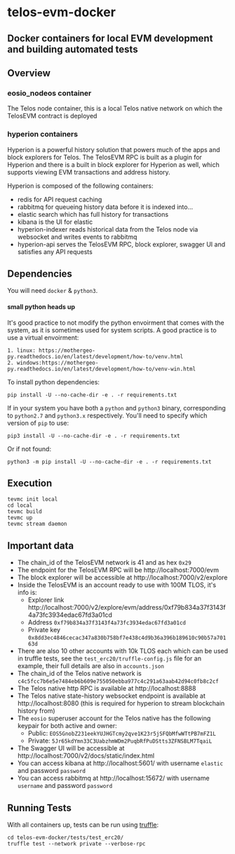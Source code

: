 # telos-evm-docker
## Docker containers for local EVM development and building automated tests

## Overview
### eosio_nodeos container
The Telos node container, this is a local Telos native network on which the TelosEVM contract is deployed

### hyperion containers
Hyperion is a powerful history solution that powers much of the apps and block explorers for Telos.  The TelosEVM RPC is built as a plugin for Hyperion and there is a built in block explorer for Hyperion as well, which supports viewing EVM transactions and address history.

Hyperion is composed of the following containers:
- redis for API request caching
- rabbitmq for queueing history data before it is indexed into...
- elastic search which has full history for transactions
- kibana is the UI for elastic
- hyperion-indexer reads historical data from the Telos node via websocket and writes events to rabbitmq
- hyperion-api serves the TelosEVM RPC, block explorer, swagger UI and satisfies any API requests

## Dependencies
You will need `docker` & `python3`.

#### small python heads up

It's good practice to not modify the python envoirment that comes with the system, as it is sometimes used for system scripts.
A good practice is to use a virtual envoirment:

    1. linux: https://mothergeo-py.readthedocs.io/en/latest/development/how-to/venv.html
    2. windows:https://mothergeo-py.readthedocs.io/en/latest/development/how-to/venv-win.html 
    

To install python dependencies:

    pip install -U --no-cache-dir -e . -r requirements.txt

If in your system you have both a `python` and `python3` binary, corresponding to `python2.7` and `python3.x`
respectively. You'll need to specify which version of `pip` to use:

    pip3 install -U --no-cache-dir -e . -r requirements.txt

Or if not found:

    python3 -m pip install -U --no-cache-dir -e . -r requirements.txt

## Execution
    tevmc init local
    cd local
    tevmc build
    tevmc up
    tevmc stream daemon

## Important data

- The chain_id of the TelosEVM network is 41 and as hex `0x29`
- The endpoint for the TelosEVM RPC will be http://localhost:7000/evm
- The block explorer will be accessible at http://localhost:7000/v2/explore
- Inside the TelosEVM is an account ready to use with 100M TLOS, it's info is:
    - Explorer link http://localhost:7000/v2/explore/evm/address/0xf79b834a37f3143f4a73fc3934edac67fd3a01cd
    - Address `0xf79b834a37f3143f4a73fc3934edac67fd3a01cd`
    - Private key `0x8dd3ec4846cecac347a830b758bf7e438c4d9b36a396b189610c90b57a70163d`
- There are also 10 other accounts with 10k TLOS each which can be used in truffle tests, see the `test_erc20/truffle-config.js` file for an example, their full details are also in `accounts.json`
- The chain_id of the Telos native network is `c4c5fcc7b6e5e7484eb6b609e755050ebba977c4c291a63aab42d94c0fb8c2cf`
- The Telos native http RPC is available at http://localhost:8888
- The Telos native state-history websocket endpoint is available at http://localhost:8080 (this is required for hyperion to stream blockchain history from)
- The `eosio` superuser account for the Telos native has the following keypair for both active and owner:
  - Public: `EOS5GnobZ231eekYUJHGTcmy2qve1K23r5jSFQbMfwWTtPB7mFZ1L`
  - Private: `5Jr65kdYmn33C3UabzhmWDm2PuqbRfPuDStts3ZFNSBLM7TqaiL`
- The Swagger UI will be accessible at http://localhost:7000/v2/docs/static/index.html
- You can access kibana at http://localhost:5601/ with username `elastic` and password `password`
- You can access rabbitmq at http://localhost:15672/ with username `username` and password `password`

## Running Tests

With all containers up, tests can be run using [truffle](https://www.trufflesuite.com/docs/truffle/testing/writing-tests-in-solidity):

```
cd telos-evm-docker/tests/test_erc20/
truffle test --network private --verbose-rpc
```
